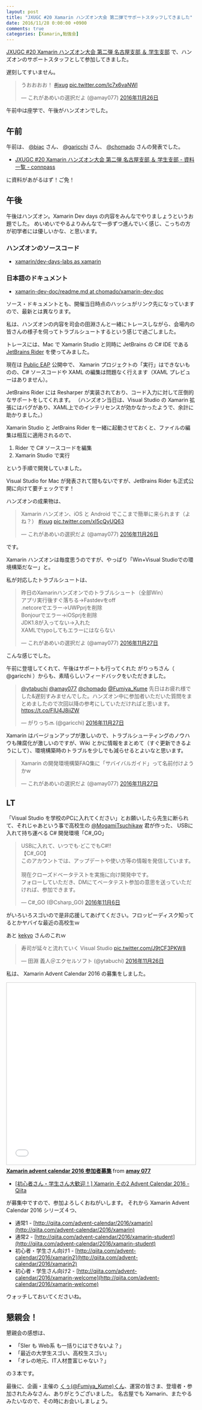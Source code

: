 ```yaml
---
layout: post
title: "JXUGC #20 Xamarin ハンズオン大会 第二弾でサポートスタッフしてきました"
date: 2016/11/28 0:00:00 +0900
comments: true
categories: [Xamarin,勉強会]
---
```

[JXUGC #20 Xamarin ハンズオン大会 第二弾 名古屋支部 ＆ 学生支部](https://jxug.connpass.com/event/41648/) で、ハンズオンのサポートスタッフとして参加してきました。

<!--more-->

遅刻してすいません。

<blockquote class="twitter-tweet" data-lang="ja"><p lang="ja" dir="ltr">うおおおお！ <a href="https://twitter.com/hashtag/jxug?src=hash">#jxug</a> <a href="https://t.co/lc7x6vaNWl">pic.twitter.com/lc7x6vaNWl</a></p>&mdash; これがあめいの選択だよ (@amay077) <a href="https://twitter.com/amay077/status/802320470204788737">2016年11月26日</a></blockquote>
<script async src="//platform.twitter.com/widgets.js" charset="utf-8"></script>

午前中は座学で、午後がハンズオンでした。

## 午前

午前は、 [@biac](https://twitter.com/biac) さん、 [@garicchi](https://twitter.com/garicchi) さん、 [@chomado](https://twitter.com/chomado) さんの発表でした。

* [JXUGC #20 Xamarin ハンズオン大会 第二弾 名古屋支部 ＆ 学生支部 - 資料一覧 - connpass](https://jxug.connpass.com/event/41648/presentation/)

に資料があがるはず！ご免！

## 午後

午後はハンズオン。Xamarin Dev days の内容をみんなでやりましょうというお題でした。
めいめいでやるよりみんなで一歩ずつ進んでいく感じ、こっちの方が初学者には優しいかな、と思います。

### ハンズオンのソースコード

* [xamarin/dev-days-labs as xamarin](https://github.com/xamarin/dev-days-labs/tree/ce494e381416e023787c4adcbe54039a205bab43)

### 日本語のドキュメント

* [xamarin-dev-doc/readme.md at chomado/xamarin-dev-doc](https://github.com/chomado/xamarin-dev-doc/blob/f615a3935a6038c03df935eda0c515306ced357e/hands-on/readme.md)

ソース・ドキュメントとも、開催当日時点のハッシュがリンク先になっていますので、最新とは異なります。

私は、ハンズオンの内容を司会の田淵さんと一緒にトレースしながら、会場内の皆さんの様子を伺ってトラブルシュートするという感じで過ごしました。

トレースには、Mac で Xamarin Studio と同時に JetBrains の C# IDE である [JetBrains Rider](https://blog.jetbrains.com/jp/2016/01/13/569) を使ってみました。

現在は [Public EAP](https://blog.jetbrains.com/dotnet/2016/11/21/jetbrains-rider-public-preview/) 公開中で、 Xamarin プロジェクトの「実行」はできないものの、C# ソースコードや XAML の編集は問題なく行えます（XAML プレビューはありません）。

JetBrains Rider には Resharper が実装されており、コード入力に対して圧倒的なサポートをしてくれます。
（ハンズオン当日は、Visual Studio の Xamarin 拡張にはバグがあり、XAML上でのインテリセンスが効かなかったようで、余計に助かりました。）

Xamarin Studio と JetBrains Rider を一緒に起動させておくと、ファイルの編集は相互に適用されるので、

1. Rider で C# ソースコードを編集
2. Xamarin Studio で実行

という手順で開発していました。

Visual Studio for Mac が発表されて間もないですが、JetBrains Rider も正式公開に向けて要チェックです！

ハンズオンの成果物は、

<blockquote class="twitter-tweet" data-lang="ja"><p lang="ja" dir="ltr">Xamarin ハンズオン、iOS と Android でここまで簡単に来られます（よね？） <a href="https://twitter.com/hashtag/jxug?src=hash">#jxug</a> <a href="https://t.co/xI5cQyUQ63">pic.twitter.com/xI5cQyUQ63</a></p>&mdash; これがあめいの選択だよ (@amay077) <a href="https://twitter.com/amay077/status/802392119755145216">2016年11月26日</a></blockquote>
<script async src="//platform.twitter.com/widgets.js" charset="utf-8"></script>

です。

Xamarin ハンズオンは毎度思うのですが、やっぱり「Win+Visual Studioでの環境構築だなー」と。

私が対応したトラブルシュートは、

<blockquote class="twitter-tweet" data-lang="ja"><p lang="ja" dir="ltr">昨日のXamarinハンズオンでのトラブルシュート（全部Win）<br>アプリ実行後すぐ落ちる→Fastdevをoff<br>.netcoreでエラー→UWPprjを削除<br>Bonjourでエラー→iOSprjを削除<br>JDK1.8が入ってない→入れた<br>XAMLでtypoしてもエラーにはならない</p>&mdash; これがあめいの選択だよ (@amay077) <a href="https://twitter.com/amay077/status/802711502297776128">2016年11月27日</a></blockquote>
<script async src="//platform.twitter.com/widgets.js" charset="utf-8"></script>

こんな感じでした。

午前に登壇してくれて、午後はサポートも行ってくれた がりっちさん（ @garicchi ）からも、素晴らしいフィードバックをいただきました。

<blockquote class="twitter-tweet" data-lang="ja"><p lang="ja" dir="ltr"><a href="https://twitter.com/ytabuchi">@ytabuchi</a> <a href="https://twitter.com/amay077">@amay077</a> <a href="https://twitter.com/chomado">@chomado</a> <a href="https://twitter.com/Fumiya_Kume">@Fumiya_Kume</a> 先日はお疲れ様でした&amp;遅刻すみませんでした。ハンズオン中に参加者いただいた質問をまとめましたので次回以降の参考にしていただければと思います。 <a href="https://t.co/FIU4J8iiZW">https://t.co/FIU4J8iiZW</a></p>&mdash; がりっち🔜 (@garicchi) <a href="https://twitter.com/garicchi/status/802736736237273090">2016年11月27日</a></blockquote>
<script async src="//platform.twitter.com/widgets.js" charset="utf-8"></script>

Xamarin はバージョンアップが激しいので、トラブルシューティングのノウハウも陳腐化が激しいのですが、Wiki とかに情報をまとめて（すぐ更新できるようにして）、環境構築時のトラブルを少しでも減らせるとよいなと思います。

<blockquote class="twitter-tweet" data-lang="ja"><p lang="ja" dir="ltr">Xamarin の開発環境構築FAQ集に「サバイバルガイド」って名前付けようかw</p>&mdash; これがあめいの選択だよ (@amay077) <a href="https://twitter.com/amay077/status/802856193727217667">2016年11月27日</a></blockquote>
<script async src="//platform.twitter.com/widgets.js" charset="utf-8"></script>

## LT

「Visual Studio を学校のPCに入れてください」とお願いしたら先生に断られて、それじゃあという事で高校生の [@MogamiTsuchikaw](https://twitter.com/MogamiTsuchikaw) 君が作った、 USBに入れて持ち運べる C# 開発環境「C#_GO」

<blockquote class="twitter-tweet" data-lang="ja"><p lang="ja" dir="ltr">USBに入れて、いつでも·どこでもC#!!<br>【C#_GO】<br>このアカウントでは、アップデートや使い方等の情報を発信しています。<br><br>現在クローズドベータテストを実施に向け開発中です。<br>フォローしていただき、DMにてベータテスト参加の意思を送っていただければ、参加できます。</p>&mdash; C#_GO (@Csharp_GO) <a href="https://twitter.com/Csharp_GO/status/795096003988721664">2016年11月6日</a></blockquote>
<script async src="//platform.twitter.com/widgets.js" charset="utf-8"></script>

がいろいろスゴいので是非応援してあげてください。フロッピーディスク知ってるとかヤバイな最近の高校生ｗ

あと [kekyo](https://twitter.com/kekyo2) さんのこれｗ

<blockquote class="twitter-tweet" data-lang="ja"><p lang="ja" dir="ltr">寿司が延々と流れていく Visual Studio <a href="https://t.co/J9tCF3PKW8">pic.twitter.com/J9tCF3PKW8</a></p>&mdash; 田淵 義人＠エクセルソフト (@ytabuchi) <a href="https://twitter.com/ytabuchi/status/802383908562046976">2016年11月26日</a></blockquote>
<script async src="//platform.twitter.com/widgets.js" charset="utf-8"></script>

私は、 Xamarin Advent Calendar 2016 の募集をしました。

<iframe src="//www.slideshare.net/slideshow/embed_code/key/zeKeNVXqajnaaC" width="595" height="485" frameborder="0" marginwidth="0" marginheight="0" scrolling="no" style="border:1px solid #CCC; border-width:1px; margin-bottom:5px; max-width: 100%;" allowfullscreen> </iframe> <div style="margin-bottom:5px"> <strong> <a href="//www.slideshare.net/amay077/xamarin-advent-calendar-2016" title="Xamarin advent calendar 2016 参加者募集" target="_blank">Xamarin advent calendar 2016 参加者募集</a> </strong> from <strong><a target="_blank" href="//www.slideshare.net/amay077">amay 077</a></strong> </div>

* [[初心者さん・学生さん大歓迎！] Xamarin その2 Advent Calendar 2016 - Qiita](http://qiita.com/advent-calendar/2016/xamarin-welcome)

が募集中ですので、参加よろしくおねがいします。
それから Xamarin Advent Calendar 2016 シリーズ４つ、

* 通常1 - [http://qiita.com/advent-calendar/2016/xamarin](http://qiita.com/advent-calendar/2016/xamarin)
* 通常2 - [http://qiita.com/advent-calendar/2016/xamarin-student](http://qiita.com/advent-calendar/2016/xamarin-student)
* 初心者・学生さん向け1 - [http://qiita.com/advent-calendar/2016/xamarin2](http://qiita.com/advent-calendar/2016/xamarin2)
* 初心者・学生さん向け2 - [http://qiita.com/advent-calendar/2016/xamarin-welcome](http://qiita.com/advent-calendar/2016/xamarin-welcome)

ウォッチしておいてくださいね。

## 懇親会！

懇親会の感想は、

* 「SIer も Web系 も一括りにはできないよ？」
* 「最近の大学生スゴい、高校生スゴい」
* 「オレの地元、IT人材豊富じゃない？」

の３本です。

最後に、企画・主催の [くぅ(@Fumiya_Kume)くん](https://twitter.com/Fumiya_Kume)、運営の皆さま、登壇者・参加されたみなさん、ありがとうございました。
名古屋でも Xamarin、またやるみたいなので、その時にお会いしましょう。
